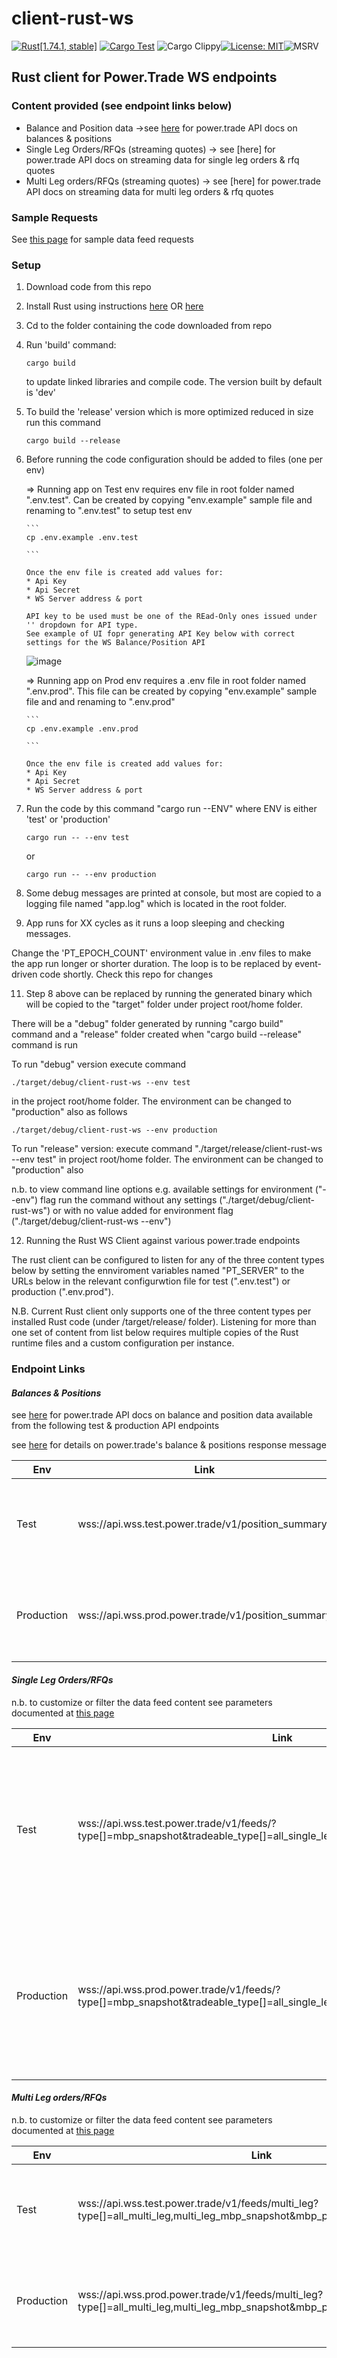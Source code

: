 # client-rust-ws

[![Rust[1.74.1, stable]](https://github.com/laisee/client-rust-ws/actions/workflows/rust.yml/badge.svg)](https://github.com/laisee/client-rust-ws/actions/workflows/rust.yml)
[![Cargo Test](https://github.com/laisee/client-rust-ws/actions/workflows/ci.yml/badge.svg)](https://github.com/laisee/client-rust-ws/actions/workflows/ci.yml)
![Cargo Clippy](https://github.com/laisee/client-rust-ws/actions/workflows/clippy.yml/badge.svg)[![License: MIT](https://img.shields.io/badge/License-MIT-yellow.svg)](https://opensource.org/licenses/MIT)![MSRV](https://img.shields.io/badge/MSRV-1.74.1-orange)
 

## Rust client for Power.Trade WS endpoints

### Content provided (see endpoint links below)

- Balance and Position data  ->see [here](https://power-trade.github.io/api-docs-source/ws_position_summary.html) for power.trade API docs on balances & positions
- Single Leg Orders/RFQs (streaming quotes) -> see [here] for power.trade API docs on streaming data for single leg orders & rfq quotes 
- Multi Leg orders/RFQs (streaming quotes) -> see [here] for power.trade API docs on streaming data for multi leg orders & rfq quotes

### Sample Requests

   See [this page](https://power-trade.github.io/api-docs-source/ws_feeds.html#Market_Feeds_Per_Symbol_Channels_Sample_Requests) for sample data feed requests
  
### Setup

1. Download code from this repo

2. Install Rust using instructions [here](https://www.rust-lang.org/learn/get-started) OR [here](https://doc.rust-lang.org/book/ch01-01-installation.html)

3. Cd to the folder containing the code downloaded from repo

4. Run 'build' command:
   ```
   cargo build
   ```
   to update linked libraries and compile code. The version built by default is 'dev'
   
6. To build the 'release' version which is more optimized reduced in size run this command
   ```
   cargo build --release
   ```
8. Before running the code configuration should be added to files (one per env)

    => Running app on Test env requires env file in root folder named ".env.test". 
       Can be created by copying "env.example" sample file and renaming to ".env.test" to setup test env  

       ```
       cp .env.example .env.test

       ```
   
       Once the env file is created add values for:
       * Api Key
       * Api Secret
       * WS Server address & port

       API key to be used must be one of the REad-Only ones issued under '' dropdown for API type.
       See example of UI fopr generating API Key below with correct settings for the WS Balance/Position API

      ![image](https://github.com/laisee/client-rust-ws/assets/5905130/e5daa2a9-e374-4e7f-aaa6-f916da6da0a9)


    => Running app on Prod env requires a .env file in root folder named ".env.prod". 
       This file can be created by copying "env.example" sample file and and renaming to ".env.prod"
   
       ```
       cp .env.example .env.prod

       ```
   
       Once the env file is created add values for:
       * Api Key
       * Api Secret
       * WS Server address & port 
     
10.  Run the code by this command "cargo run --ENV" where ENV is either 'test' or 'production'

     ```
     cargo run -- --env test
     ```
     or
     ```
     cargo run -- --env production
     ```

12.  Some debug messages are printed at console, but most are copied to a logging file named "app.log" which is located in the root folder.

13. App runs for XX cycles as it runs a loop sleeping and checking messages. 

Change the 'PT_EPOCH_COUNT' environment value in .env files to make the app run longer or shorter duration. The loop is to be replaced by event-driven code shortly. Check this repo for changes

11. Step 8 above can be replaced by running the generated binary which will be copied to the "target" folder under project root/home folder. 

There will be a "debug" folder generated by running "cargo build" command and a "release" folder created when "cargo build --release" command is run

To run "debug" version execute command
```
./target/debug/client-rust-ws --env test
```
in the project root/home folder. The environment can be changed to "production" also as follows
```
./target/debug/client-rust-ws --env production
```

To run "release" version: execute command "./target/release/client-rust-ws --env test" in project root/home folder. The environment can be changed to "production" also

n.b. to view command line options e.g. available settings for environment ("--env") flag run the command without any settings ("./target/debug/client-rust-ws") or with no value added for environment flag ("./target/debug/client-rust-ws --env")

12. Running the Rust WS Client against various power.trade endpoints

The rust client can be configured to listen for any of the three content types below by setting the ennviroment variables named "PT_SERVER" to the URLs below in the relevant configurwtion file for test (".env.test") or production (".env.prod").

N.B. Current Rust client only supports one of the three content types per installed Rust code (under /target/release/ folder). 
Listening for more than one set of content from list below requires multiple copies of the Rust runtime files and a custom configuration per instance.

### Endpoint Links

#### _Balances & Positions_
see [here](https://power-trade.github.io/api-docs-source/ws_position_summary.html) for power.trade API docs on balance and position data available from the following test & production API endpoints

see [here](https://power-trade.github.io/api-docs-source/ws_position_summary.html#_sample_response) for details on power.trade's balance & positions response message 

| Env | Link | Notes |
|-----|------|---------|
| Test | wss://api.wss.test.power.trade/v1/position_summary | both balances & positions returned in one response |
|Production | wss://api.wss.prod.power.trade/v1/position_summary | both balances & positions returned in one response |

#### _Single Leg Orders/RFQs_

n.b. to customize or filter  the data feed content see parameters documented at [this page](https://power-trade.github.io/api-docs-source/ws_feeds.html#Market_Feeds_Connection_Parameters) 

| Env | Link | Notes |
|-----|------|---------|
| Test | wss://api.wss.test.power.trade/v1/feeds/?type[]=mbp_snapshot&tradeable_type[]=all_single_leg&mbp_period=1&mbo_period=0 | link returns all tradeable types with full price book snapshot sent but no order book snapshot|
| Production | wss://api.wss.prod.power.trade/v1/feeds/?type[]=mbp_snapshot&tradeable_type[]=all_single_leg&mbp_period=1&mbo_period=0 | link returns all tradeable types with full price book snapshot sent but no order book snapshot |

#### _Multi Leg orders/RFQs_

n.b. to customize or filter  the data feed content see parameters documented at [this page](https://power-trade.github.io/api-docs-source/ws_feeds.html#Market_Feeds_Connection_Parameters) 

| Env | Link | Notes |
|-----|------|---------|
| Test| wss://api.wss.test.power.trade/v1/feeds/multi_leg?type[]=all_multi_leg,multi_leg_mbp_snapshot&mbp_period=1&mbo_period=0" | all multi-leg showing price book snapshot but not order book snapshot. add "market_id[]=none" to retireve RFQs  |
| Production | wss://api.wss.prod.power.trade/v1/feeds/multi_leg?type[]=all_multi_leg,multi_leg_mbp_snapshot&mbp_period=1&mbo_period=0" | all multi-leg showing price book snapshot but not order book snapshot. add "market_id[]=none" to retireve RFQs|

